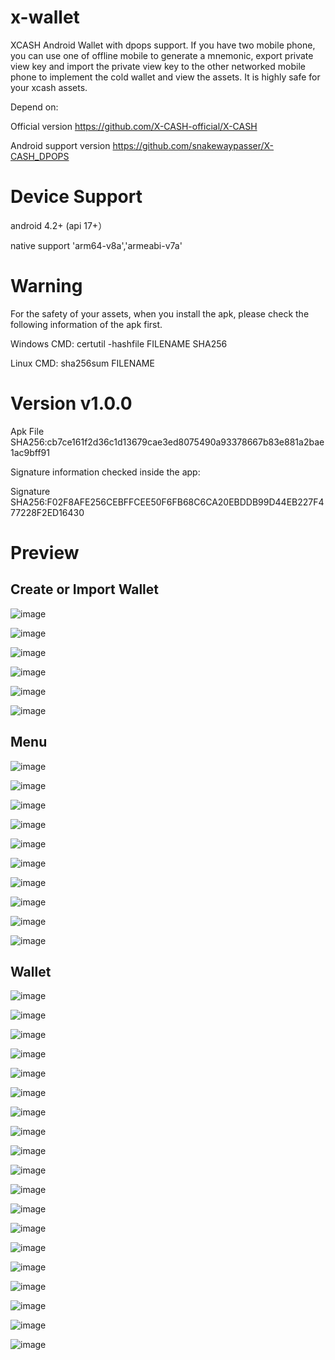 # x-wallet

XCASH Android Wallet with dpops support. If you have two mobile phone, you can use one of offline mobile to generate a mnemonic, export private view key and import the private view key to the other networked mobile phone to implement the cold wallet and view the assets. It is highly safe for your xcash assets.

Depend on:

Official version  https://github.com/X-CASH-official/X-CASH

Android support version  https://github.com/snakewaypasser/X-CASH_DPOPS

# Device Support

android 4.2+ (api 17+）

native support  'arm64-v8a','armeabi-v7a'

# Warning

For the safety of your assets, when you install the apk, please check the following information of the apk first.

Windows CMD: certutil -hashfile FILENAME SHA256

Linux CMD: sha256sum FILENAME

# Version v1.0.0

Apk File SHA256:cb7ce161f2d36c1d13679cae3ed8075490a93378667b83e881a2bae1ac9bff91

Signature information checked inside the app:

Signature SHA256:F02F8AFE256CEBFFCEE50F6FB68C6CA20EBDDB99D44EB227F477228F2ED16430

# Preview

## Create or Import Wallet


![image](https://github.com/snakewaypasser/x-wallet/blob/master/preview/1.png)

![image](https://github.com/snakewaypasser/x-wallet/blob/master/preview/2.png)

![image](https://github.com/snakewaypasser/x-wallet/blob/master/preview/3.png)

![image](https://github.com/snakewaypasser/x-wallet/blob/master/preview/4.png)

![image](https://github.com/snakewaypasser/x-wallet/blob/master/preview/5.png)

![image](https://github.com/snakewaypasser/x-wallet/blob/master/preview/6.png)


## Menu


![image](https://github.com/snakewaypasser/x-wallet/blob/master/preview/7.png)

![image](https://github.com/snakewaypasser/x-wallet/blob/master/preview/8.png)

![image](https://github.com/snakewaypasser/x-wallet/blob/master/preview/9.png)

![image](https://github.com/snakewaypasser/x-wallet/blob/master/preview/10.png)

![image](https://github.com/snakewaypasser/x-wallet/blob/master/preview/11.png)

![image](https://github.com/snakewaypasser/x-wallet/blob/master/preview/12.png)

![image](https://github.com/snakewaypasser/x-wallet/blob/master/preview/13.png)

![image](https://github.com/snakewaypasser/x-wallet/blob/master/preview/14.png)

![image](https://github.com/snakewaypasser/x-wallet/blob/master/preview/15.png)

![image](https://github.com/snakewaypasser/x-wallet/blob/master/preview/16.png)


## Wallet


![image](https://github.com/snakewaypasser/x-wallet/blob/master/preview/17.png)

![image](https://github.com/snakewaypasser/x-wallet/blob/master/preview/18.png)

![image](https://github.com/snakewaypasser/x-wallet/blob/master/preview/19.png)

![image](https://github.com/snakewaypasser/x-wallet/blob/master/preview/20.png)

![image](https://github.com/snakewaypasser/x-wallet/blob/master/preview/21.png)

![image](https://github.com/snakewaypasser/x-wallet/blob/master/preview/22.png)

![image](https://github.com/snakewaypasser/x-wallet/blob/master/preview/23.png)

![image](https://github.com/snakewaypasser/x-wallet/blob/master/preview/24.png)

![image](https://github.com/snakewaypasser/x-wallet/blob/master/preview/25.png)

![image](https://github.com/snakewaypasser/x-wallet/blob/master/preview/26.png)

![image](https://github.com/snakewaypasser/x-wallet/blob/master/preview/27.png)

![image](https://github.com/snakewaypasser/x-wallet/blob/master/preview/28.png)

![image](https://github.com/snakewaypasser/x-wallet/blob/master/preview/29.png)

![image](https://github.com/snakewaypasser/x-wallet/blob/master/preview/30.png)

![image](https://github.com/snakewaypasser/x-wallet/blob/master/preview/31.png)

![image](https://github.com/snakewaypasser/x-wallet/blob/master/preview/32.png)

![image](https://github.com/snakewaypasser/x-wallet/blob/master/preview/33.png)

![image](https://github.com/snakewaypasser/x-wallet/blob/master/preview/34.png)

![image](https://github.com/snakewaypasser/x-wallet/blob/master/preview/35.png)
